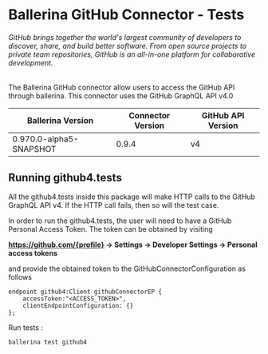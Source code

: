 # Ballerina GitHub Connector - Tests

###### GitHub brings together the world's largest community of developers to discover, share, and build better software. From open source projects to private team repositories, GitHub is an all-in-one platform for collaborative development.

The Ballerina GitHub connector allow users to access the GitHub API through ballerina. This connector uses the GitHub GraphQL API v4.0

|Ballerina Version | Connector Version | GitHub API Version |
|------------------|-------------------| ------------------ |
|0.970.0-alpha5-SNAPSHOT | 0.9.4 | v4 |

## Running github4.tests

All the github4.tests inside this package will make HTTP calls to the GitHub GraphQL API v4. If the HTTP call fails, then so will the test case.

In order to run the github4.tests, the user will need to have a GitHub Personal Access Token. The token can be obtained by visiting

**https://github.com/{profile} -> Settings -> Developer Settings -> Personal access tokens**

and provide the obtained token to the GitHubConnectorConfiguration as follows

```ballerina
endpoint github4:Client githubConnectorEP {
    accessToken:"<ACCESS_TOKEN>",
    clientEndpointConfiguration: {}
};
```

Run tests :
```
ballerina test github4
```